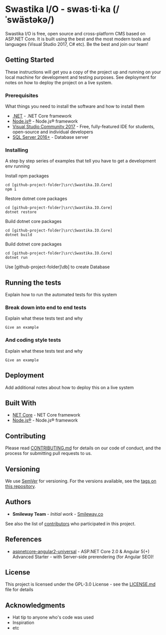 # Swastika I/O - swas·ti·ka (/ˈswästəkə/)

Swastika I/O is free, open source and cross-platform CMS based on ASP.NET Core. It is built using the best and the most modern tools and languages (Visual Studio 2017, C# etc). Be the best and join our team!

## Getting Started

These instructions will get you a copy of the project up and running on your local machine for development and testing purposes. See deployment for notes on how to deploy the project on a live system.

### Prerequisites

What things you need to install the software and how to install them

* [.NET](https://www.microsoft.com/net/core) - .NET Core framework
* [Node.js®](https://nodejs.org/en/download/) - Node.js® framework
* [Visual Studio Community 2017](https://www.visualstudio.com/downloads/) - Free, fully-featured IDE for students, open-source and individual developers
* [SQL Server 2016+](https://www.microsoft.com/en-us/sql-server/sql-server-editions-express) - Database server

### Installing

A step by step series of examples that tell you have to get a development env running

Install npm packages

```
cd [github-project-folder]\src\Swastika.IO.Core]
npm i
```

Restore dotnet core packages

```
cd [github-project-folder]\src\Swastika.IO.Core]
dotnet restore
```

Build dotnet core packages

```
cd [github-project-folder]\src\Swastika.IO.Core]
dotnet build
```

Build dotnet core packages

```
cd [github-project-folder]\src\Swastika.IO.Core]
dotnet run
```

Use [github-project-folder]\db\] to create Database

## Running the tests

Explain how to run the automated tests for this system

### Break down into end to end tests

Explain what these tests test and why

```
Give an example
```

### And coding style tests

Explain what these tests test and why

```
Give an example
```

## Deployment

Add additional notes about how to deploy this on a live system

## Built With

* [NET Core](https://www.microsoft.com/net/core) - NET Core framework
* [Node.js®](https://nodejs.org) - Node.js® framework

## Contributing

Please read [CONTRIBUTING.md](CONTRIBUTING.md) for details on our code of conduct, and the process for submitting pull requests to us.

## Versioning

We use [SemVer](http://semver.org/) for versioning. For the versions available, see the [tags on this repository](https://github.com/Swastika-IO/Swastika-IO-Core/tags). 

## Authors

* **Smileway Team** - *Initial work* - [Smileway.co](http://www.smileway.co)

See also the list of [contributors](https://github.com/Swastika-IO/Swastika-IO-Core/graphs/contributors) who participated in this project.

## References
* [aspnetcore-angular2-universal](https://github.com/MarkPieszak/aspnetcore-angular2-universal) - ASP.NET Core 2.0 & Angular 5(+) Advanced Starter - with Server-side prerendering (for Angular SEO)!

## License

This project is licensed under the GPL-3.0 License - see the [LICENSE.md](LICENSE.md) file for details

## Acknowledgments

* Hat tip to anyone who's code was used
* Inspiration
* etc